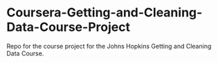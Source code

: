 # Coursera-Getting-and-Cleaning-Data-Course-Project
Repo for the course project for the Johns Hopkins Getting and Cleaning Data Course.
